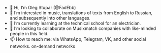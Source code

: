 - 👋 Hi, I’m Oleg Stupar (@FadEbb)
- 👀 I’m interested in music, translations of texts from English to Russian, and subsequently into other languages.
- 🌱 I’m currently learning at the technical school for an electrician.
- 💞️ I’m looking to collaborate on Musixmatch companies with like-minded people in this field.
- 📫 How to reach me: via WhatsApp, Telegram, VK, and other social networks. on-demand networks

<!---
FadEbb/FadEbb is a ✨ special ✨ repository because its `RESUME.md` (this file) appears on your GitHub profile.
You can click the Preview link to take a look at your changes.
--->
